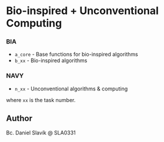 # Bio-inspired + Unconventional Computing

### BIA
- `a_core` - Base functions for bio-inspired algorithms
- `b_xx` - Bio-inspired algorithms

### NAVY
- `n_xx` - Unconventional algorithms & computing

where `xx` is the task number.

## Author
Bc. Daniel Slavík @ SLA0331
